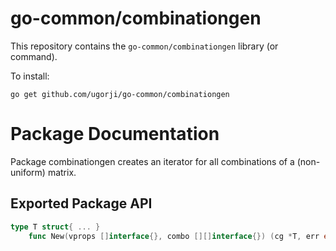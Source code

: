 # go-common/combinationgen

This repository contains the `go-common/combinationgen` library (or command).

To install:

```
go get github.com/ugorji/go-common/combinationgen
```

# Package Documentation


Package combinationgen creates an iterator for all combinations of a
(non-uniform) matrix.

## Exported Package API

```go
type T struct{ ... }
    func New(vprops []interface{}, combo [][]interface{}) (cg *T, err error)
```
